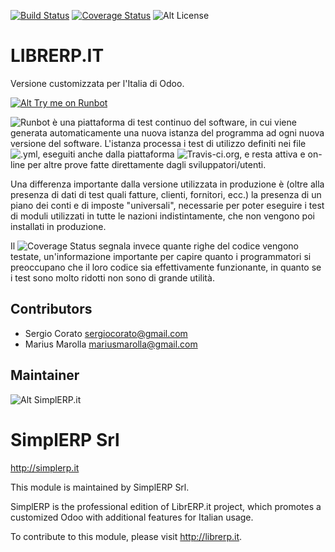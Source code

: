 [![Build Status](https://travis-ci.org/LibrERP/librerp.svg?branch=8.0)](https://travis-ci.org/LibrERP/librerp)
[![Coverage Status](https://coveralls.io/repos/LibrERP/librerp/badge.svg?branch=8.0&service=github)](https://coveralls.io/github/LibrERP/librerp?branch=8.0)
![Alt License](https://img.shields.io/badge/licence-AGPL--3-blue.svg) 


LIBRERP.IT
====================================

Versione customizzata per l'Italia di Odoo.


[![Alt Try me on Runbot](https://raw.githubusercontent.com/LibrERP/librerp/8.0/try.png)](https://runbot.librerp.it/runbot/2/8.0) 


![Runbot](https://www.odoo.com/forum/help-1/question/what-is-odoo-runbot-19410) è una piattaforma di test continuo del software, in cui viene generata automaticamente una nuova istanza del programma ad ogni nuova versione del software. L'istanza processa i test di utilizzo definiti nei file ![.yml](https://en.wikipedia.org/wiki/YAML), eseguiti anche dalla piattaforma ![Travis-ci.org](https://travis-ci.org), e resta attiva e on-line per altre prove fatte direttamente dagli sviluppatori/utenti.

Una differenza importante dalla versione utilizzata in produzione è (oltre alla presenza di dati di test quali fatture, clienti, fornitori, ecc.) la presenza di un piano dei conti e di imposte "universali", necessarie per poter eseguire i test di moduli utilizzati in tutte le nazioni indistintamente, che non vengono poi installati in produzione.

Il ![Coverage Status](https://coveralls.io) segnala invece quante righe del codice vengono testate, un'informazione importante per capire quanto i programmatori si preoccupano che il loro codice sia effettivamente funzionante, in quanto se i test sono molto ridotti non sono di grande utilità.


Contributors
------------

* Sergio Corato <sergiocorato@gmail.com>
* Marius Marolla <mariusmarolla@gmail.com>

Maintainer
----------

![Alt SimplERP.it](http://simplerp.it/images/Logo.png "http://simplerp.it") 

SimplERP Srl
=======================

http://simplerp.it

This module is maintained by SimplERP Srl.

SimplERP is the professional edition of LibrERP.it project, which promotes a customized Odoo with additional features for Italian usage.

To contribute to this module, please visit http://librerp.it.
